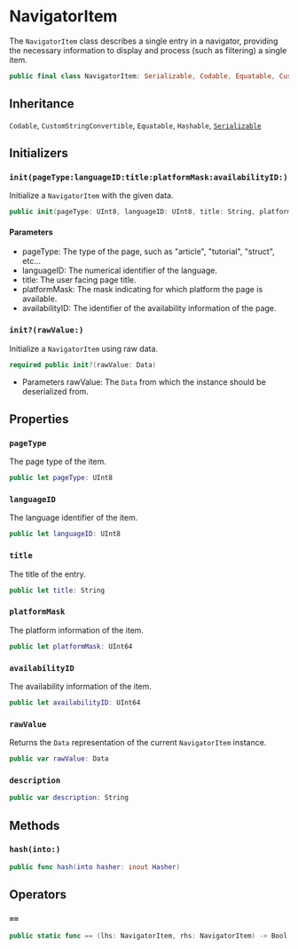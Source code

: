 # NavigatorItem

The `NavigatorItem` class describes a single entry in a navigator, providing the necessary information to display and process (such as filtering) a single item.

``` swift
public final class NavigatorItem: Serializable, Codable, Equatable, CustomStringConvertible, Hashable 
```

## Inheritance

`Codable`, `CustomStringConvertible`, `Equatable`, `Hashable`, [`Serializable`](/Serializable)

## Initializers

### `init(pageType:languageID:title:platformMask:availabilityID:)`

Initialize a `NavigatorItem` with the given data.

``` swift
public init(pageType: UInt8, languageID: UInt8, title: String, platformMask: UInt64, availabilityID: UInt64) 
```

#### Parameters

  - pageType: The type of the page, such as "article", "tutorial", "struct", etc...
  - languageID: The numerical identifier of the language.
  - title: The user facing page title.
  - platformMask: The mask indicating for which platform the page is available.
  - availabilityID: The identifier of the availability information of the page.

### `init?(rawValue:)`

Initialize a `NavigatorItem` using raw data.

``` swift
required public init?(rawValue: Data) 
```

  - Parameters rawValue: The `Data` from which the instance should be deserialized from.

## Properties

### `pageType`

The page type of the item.

``` swift
public let pageType: UInt8
```

### `languageID`

The language identifier of the item.

``` swift
public let languageID: UInt8
```

### `title`

The title of the entry.

``` swift
public let title: String
```

### `platformMask`

The platform information of the item.

``` swift
public let platformMask: UInt64
```

### `availabilityID`

The availability information of the item.

``` swift
public let availabilityID: UInt64
```

### `rawValue`

Returns the `Data` representation of the current `NavigatorItem` instance.

``` swift
public var rawValue: Data 
```

### `description`

``` swift
public var description: String 
```

## Methods

### `hash(into:)`

``` swift
public func hash(into hasher: inout Hasher) 
```

## Operators

### `==`

``` swift
public static func == (lhs: NavigatorItem, rhs: NavigatorItem) -> Bool 
```
